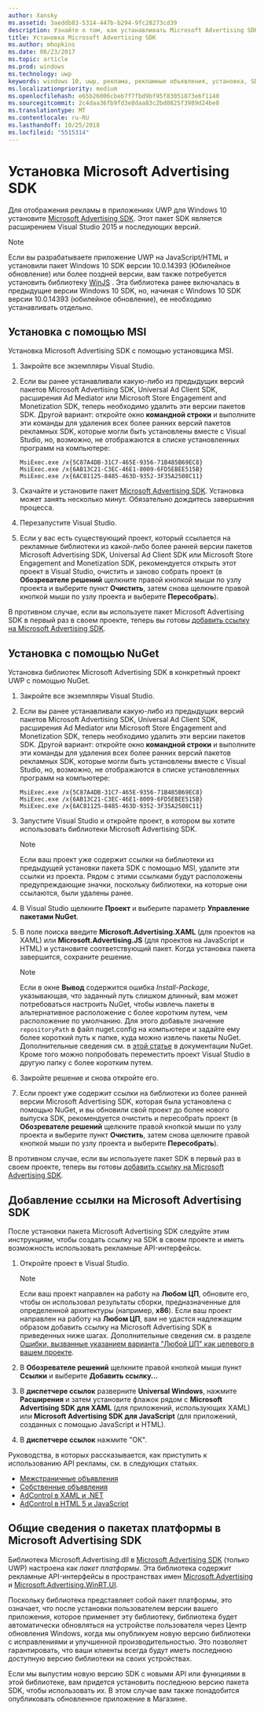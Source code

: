```yaml
---
author: Xansky
ms.assetid: 3aeddb83-5314-447b-b294-9fc28273cd39
description: Узнайте о том, как устанавливать Microsoft Advertising SDK.
title: Установка Microsoft Advertising SDK
ms.author: mhopkins
ms.date: 08/23/2017
ms.topic: article
ms.prod: windows
ms.technology: uwp
keywords: windows 10, uwp, реклама, рекламные объявления, установка, SDK, рекламная библиотека
ms.localizationpriority: medium
ms.openlocfilehash: e65b26006cbeb7f7fbd9bf95f83051873e6f1140
ms.sourcegitcommit: 2c4daa36fb9fd3e8daa83c2bd0825f3989d24be8
ms.translationtype: MT
ms.contentlocale: ru-RU
ms.lasthandoff: 10/25/2018
ms.locfileid: "5515314"
---
```

# <a name="install-the-microsoft-advertising-sdk"></a>Установка Microsoft Advertising SDK

Для отображения рекламы в приложениях UWP для Windows 10 установите [Microsoft Advertising SDK](http://aka.ms/ads-sdk-uwp). Этот пакет SDK является расширением Visual Studio 2015 и последующих версий.

> [!NOTE]
> Если вы разрабатываете приложение UWP на JavaScript/HTML и установили пакет Windows 10 SDK версии 10.0.14393 (Юбилейное обновление) или более поздней версии, вам также потребуется установить библиотеку [WinJS](https://github.com/winjs/winjs) . Эта библиотека ранее включалась в предыдущие версии Windows 10 SDK, но, начиная с Windows 10 SDK версии 10.0.14393 (юбилейное обновление), ее необходимо устанавливать отдельно.

<span id="install-msi" />

## <a name="install-via-msi"></a>Установка с помощью MSI

Установка Microsoft Advertising SDK с помощью установщика MSI.

1.  Закройте все экземпляры Visual Studio.

2. Если вы ранее устанавливали какую-либо из предыдущих версий пакетов Microsoft Advertising SDK, Universal Ad Client SDK, расширения Ad Mediator или Microsoft Store Engagement and Monetization SDK, теперь необходимо удалить эти версии пакетов SDK. Другой вариант: откройте окно **командной строки** и выполните эти команды для удаления всех более ранних версий пакетов рекламных SDK, которые могли быть установлены вместе с Visual Studio, но, возможно, не отображаются в списке установленных программ на компьютере:
    ```
    MsiExec.exe /x{5C87A4DB-31C7-465E-9356-71B485B69EC8}
    MsiExec.exe /x{6AB13C21-C3EC-46E1-8009-6FD5EBEE515B}
    MsiExec.exe /x{6AC81125-8485-463D-9352-3F35A2508C11}
    ```

3.  Скачайте и установите пакет [Microsoft Advertising SDK](http://aka.ms/ads-sdk-uwp). Установка может занять несколько минут. Обязательно дождитесь завершения процесса.

4.  Перезапустите Visual Studio.

5.  Если у вас есть существующий проект, который ссылается на рекламные библиотеки из какой-либо более ранней версии пакетов Microsoft Advertising SDK, Universal Ad Client SDK или Microsoft Store Engagement and Monetization SDK, рекомендуется открыть этот проект в Visual Studio, очистить и заново собрать проект (в **Обозревателе решений** щелкните правой кнопкой мыши по узлу проекта и выберите пункт **Очистить**, затем снова щелкните правой кнопкой мыши по узлу проекта и выберите **Пересобрать**).

  В противном случае, если вы используете пакет Microsoft Advertising SDK в первый раз в своем проекте, теперь вы готовы [добавить ссылку на Microsoft Advertising SDK](#reference).

<span id="install-nuget" />

## <a name="install-via-nuget"></a>Установка с помощью NuGet

Установка библиотек Microsoft Advertising SDK в конкретный проект UWP с помощью NuGet.

1.  Закройте все экземпляры Visual Studio.

2.  Если вы ранее устанавливали какую-либо из предыдущих версий пакетов Microsoft Advertising SDK, Universal Ad Client SDK, расширения Ad Mediator или Microsoft Store Engagement and Monetization SDK, теперь необходимо удалить эти версии пакетов SDK. Другой вариант: откройте окно **командной строки** и выполните эти команды для удаления всех более ранних версий пакетов рекламных SDK, которые могли быть установлены вместе с Visual Studio, но, возможно, не отображаются в списке установленных программ на компьютере:
    ```
    MsiExec.exe /x{5C87A4DB-31C7-465E-9356-71B485B69EC8}
    MsiExec.exe /x{6AB13C21-C3EC-46E1-8009-6FD5EBEE515B}
    MsiExec.exe /x{6AC81125-8485-463D-9352-3F35A2508C11}
    ```

3.  Запустите Visual Studio и откройте проект, в котором вы хотите использовать библиотеки Microsoft Advertising SDK.
    > [!NOTE]
    > Если ваш проект уже содержит ссылки на библиотеки из предыдущей установки пакета SDK с помощью MSI, удалите эти ссылки из проекта. Рядом с этими ссылками будут расположены предупреждающие значки, поскольку библиотеки, на которые они ссылаются, были удалены ранее.

4. В Visual Studio щелкните **Проект** и выберите параметр **Управление пакетами NuGet**.

5. В поле поиска введите **Microsoft.Advertising.XAML** (для проектов на XAML) или **Microsoft.Advertising.JS** (для проектов на JavaScript и HTML) и установите соответствующий пакет. Когда установка пакета завершится, сохраните решение.
    > [!NOTE]
    > Если в окне **Вывод** содержится ошибка *Install-Package*, указывающая, что заданный путь слишком длинный, вам может потребоваться настроить NuGet, чтобы извлечь пакеты в альтернативное расположение с более коротким путем, чем расположение по умолчанию. Для этого добавьте значение ```repositoryPath``` в файл nuget.config на компьютере и задайте ему более короткий путь к папке, куда можно извлечь пакеты NuGet. Дополнительные сведения см. в [этой статье](http://docs.nuget.org/ndocs/consume-packages/configuring-nuget-behavior) в документации NuGet. Кроме того можно попробовать переместить проект Visual Studio в другую папку с более коротким путем.

6. Закройте решение и снова откройте его.

7.  Если проект уже содержит ссылки на библиотеки из более ранней версии Microsoft Advertising SDK, которая была установлена с помощью NuGet, и вы обновили свой проект до более нового выпуска SDK, рекомендуется очистить и пересобрать проект (в **Обозревателе решений** щелкните правой кнопкой мыши по узлу проекта и выберите пункт **Очистить**, затем снова щелкните правой кнопкой мыши по узлу проекта и выберите **Пересобрать**).

  В противном случае, если вы используете пакет SDK в первый раз в своем проекте, теперь вы готовы [добавить ссылку на Microsoft Advertising SDK](#reference).

<span id="reference" />

## <a name="add-a-reference-to-the-microsoft-advertising-sdk"></a>Добавление ссылки на Microsoft Advertising SDK

После установки пакета Microsoft Advertising SDK следуйте этим инструкциям, чтобы создать ссылку на SDK в своем проекте и иметь возможность использовать рекламные API-интерфейсы.

1. Откройте проект в Visual Studio.
    > [!NOTE]
    > Если ваш проект направлен на работу на **Любом ЦП**, обновите его, чтобы он использовал результаты сборки, предназначенные для определенной архитектуры (например, **x86**). Если ваш проект направлен на работу на **Любом ЦП**, вам не удастся надлежащим образом добавить ссылку на Microsoft Advertising SDK в приведенных ниже шагах. Дополнительные сведения см. в разделе [Ошибки, вызванные указанием варианта "Любой ЦП" как целевого в вашем проекте](known-issues-for-the-advertising-libraries.md#reference_errors).

2. В **Обозревателе решений** щелкните правой кнопкой мыши пункт **Ссылки** и выберите **Добавить ссылку...**

3. В **диспетчере ссылок** разверните **Universal Windows**, нажмите **Расширения** и затем установите флажок рядом с **Microsoft Advertising SDK для XAML** (для приложений, использующих XAML) или **Microsoft Advertising SDK для JavaScript** (для приложений, созданных с помощью JavaScript и HTML).

4.  В **диспетчере ссылок** нажмите "ОК".

Руководства, в которых рассказывается, как приступить к использованию API рекламы, см. в следующих статьях.

* [Межстраничные объявления](interstitial-ads.md)
* [Собственные объявления](native-ads.md)
* [AdControl в XAML и .NET](adcontrol-in-xaml-and--net.md)
* [AdControl в HTML 5 и JavaScript](adcontrol-in-html-5-and-javascript.md)

<span id="framework" />

## <a name="understanding-framework-packages-in-the-microsoft-advertising-sdk"></a>Общие сведения о пакетах платформы в Microsoft Advertising SDK

Библиотека Microsoft.Advertising.dll в [Microsoft Advertising SDK](http://aka.ms/ads-sdk-uwp) (только UWP) настроена как *пакет платформы*. Эта библиотека содержит рекламные API-интерфейсы в пространствах имен [Microsoft.Advertising](https://docs.microsoft.com/uwp/api/microsoft.advertising) и [Microsoft.Advertising.WinRT.UI](https://docs.microsoft.com/uwp/api/microsoft.advertising.winrt.ui).

Поскольку библиотека представляет собой пакет платформы, это означает, что после установки пользователем версии вашего приложения, которое применяет эту библиотеку, библиотека будет автоматически обновляться на устройстве пользователя через Центр обновления Windows, когда мы опубликуем новую версию библиотеки с исправлениями и улучшенной производительностью. Это позволяет гарантировать, что ваши клиенты всегда будут иметь последнюю доступную версию библиотеки на своих устройствах.

Если мы выпустим новую версию SDK с новыми API или функциями в этой библиотеке, вам придется установить последнюю версию пакета SDK, чтобы использовать их. В этом случае вам также понадобится опубликовать обновленное приложение в Магазине.
